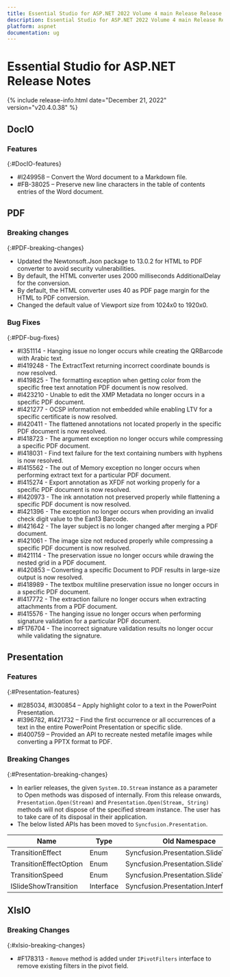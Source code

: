 ```yaml
---
title: Essential Studio for ASP.NET 2022 Volume 4 main Release Release Notes  
description: Essential Studio for ASP.NET 2022 Volume 4 main Release Release Notes  
platform: aspnet
documentation: ug
---
```


# Essential Studio for ASP.NET  Release Notes  

{% include release-info.html date="December 21, 2022"  version="v20.4.0.38" %} 

## DocIO

### Features
{:#DocIO-features}

* \#I249958 – Convert the Word document to a Markdown file.
* \#FB-38025 – Preserve new line characters in the table of contents entries of the Word document.

## PDF

### Breaking changes
{:#PDF-breaking-changes}

* Updated the Newtonsoft.Json package to 13.0.2 for HTML to PDF converter to avoid security vulnerabilities.
* By default, the HTML converter uses 2000 milliseconds AdditionalDelay for the conversion. 
* By default, the HTML converter uses 40 as PDF page margin for the HTML to PDF conversion.
* Changed the default value of Viewport size from 1024x0 to 1920x0.

### Bug Fixes
{:#PDF-bug-fixes}

* \#I351114 - Hanging issue no longer occurs while creating the QRBarcode with Arabic text.
* \#I419248 - The ExtractText returning incorrect coordinate bounds is now resolved.
* \#I419825 - The formatting exception when getting color from the specific free text annotation PDF document is now resolved.
* \#I423210 - Unable to edit the XMP Metadata no longer occurs in a specific PDF document.
* \#I421277 - OCSP information not embedded while enabling LTV for a specific certificate is now resolved. 
* \#I420411 - The flattened annotations not located properly in the specific PDF document is now resolved.
* \#I418723 - The argument exception no longer occurs while compressing a specific PDF document.
* \#I418031 - Find text failure for the text containing numbers with hyphens is now resolved.
* \#I415562 - The out of Memory exception no longer occurs when performing extract text for a particular PDF document.
* \#I415274 - Export annotation as XFDF not working properly for a specific PDF document is now resolved.
* \#I420973 - The ink annotation not preserved properly while flattening a specific PDF document is now resolved.
* \#I421396 - The exception no longer occurs when providing an invalid check digit value to the Ean13 Barcode.
* \#I421642 - The layer subject is no longer changed after merging a PDF document.
* \#I421061 - The image size not reduced properly while compressing a specific PDF document is now resolved.
* \#I421114 - The preservation issue no longer occurs while drawing the nested grid in a PDF document.
* \#I420853 – Converting a specific Document to PDF results in large-size output is now resolved.
* \#I418989 - The textbox multiline preservation issue no longer occurs in a specific PDF document.
* \#I417772 - The extraction failure no longer occurs when extracting attachments from a PDF document.
* \#I415576 - The hanging issue no longer occurs when performing signature validation for a particular PDF document.
* \#F176704 - The incorrect signature validation results no longer occur while validating the signature.


## Presentation

### Features
{:#Presentation-features}

* \#I285034, #I300854 – Apply highlight color to a text in the PowerPoint Presentation.
* \#I396782, #I421732 – Find the first occurrence or all occurrences of a text in the entire PowerPoint Presentation or specific slide.
* \#I400759 – Provided an API to recreate nested metafile images while converting a PPTX format to PDF.

### Breaking Changes
{:#Presentation-breaking-changes}

* In earlier releases, the given `System.IO.Stream` instance as a parameter to Open methods was disposed of internally. From this release onwards, `Presentation.Open(Stream)` and `Presentation.Open(Stream, String)` methods will not dispose of the specified stream instance. The user has to take care of its disposal in their application.
* The below listed APIs has been moved  to `Syncfusion.Presentation`.

<table>
<tr>
<thead>
<th>Name</th>	
<th>Type</th>
<th>Old Namespace</th>	
<th>New Namespace</th>
</thead>
</tr>
<tr>
<td>TransitionEffect</td>
<td>Enum</td>
<td>Syncfusion.Presentation.SlideTransition</td>
<td>Syncfusion.Presentation</td>
</tr>
<tr>
<td>TransitionEffectOption</td>
<td>Enum</td>
<td>Syncfusion.Presentation.SlideTransition</td>
<td>Syncfusion.Presentation</td>
</tr>
<tr>
<td>TransitionSpeed</td>
<td>Enum</td>
<td>Syncfusion.Presentation.SlideTransition</td>
<td>Syncfusion.Presentation</td>
</tr>
<tr>
<td>ISlideShowTransition</td>
<td>Interface</td>
<td>Syncfusion.Presentation.Interfaces</td>
<td>Syncfusion.Presentation</td>
</tr>
</table>

## XlsIO

### Breaking Changes
{:#xlsio-breaking-changes}

* \#F178313 - `Remove` method is added under `IPivotFilters` interface to remove existing filters in the pivot field.
 
